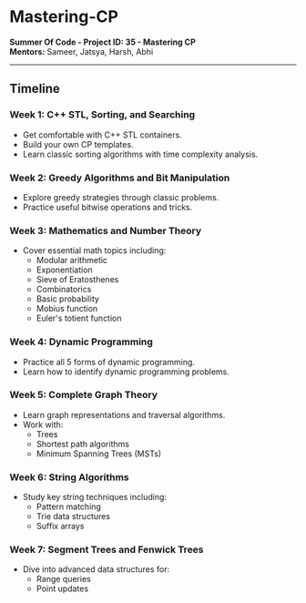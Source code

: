 # Mastering-CP

**Summer Of Code - Project ID: 35 - Mastering CP**  
**Mentors:** Sameer, Jatsya, Harsh, Abhi

---

## Timeline

### **Week 1: C++ STL, Sorting, and Searching**
- Get comfortable with C++ STL containers.
- Build your own CP templates.
- Learn classic sorting algorithms with time complexity analysis.

### **Week 2: Greedy Algorithms and Bit Manipulation**
- Explore greedy strategies through classic problems.
- Practice useful bitwise operations and tricks.

### **Week 3: Mathematics and Number Theory**
- Cover essential math topics including:
  - Modular arithmetic
  - Exponentiation
  - Sieve of Eratosthenes
  - Combinatorics
  - Basic probability
  - Mobius function
  - Euler's totient function

### **Week 4: Dynamic Programming**
- Practice all 5 forms of dynamic programming.
- Learn how to identify dynamic programming problems.

### **Week 5: Complete Graph Theory**
- Learn graph representations and traversal algorithms.
- Work with:
  - Trees
  - Shortest path algorithms
  - Minimum Spanning Trees (MSTs)

### **Week 6: String Algorithms**
- Study key string techniques including:
  - Pattern matching
  - Trie data structures
  - Suffix arrays

### **Week 7: Segment Trees and Fenwick Trees**
- Dive into advanced data structures for:
  - Range queries
  - Point updates

